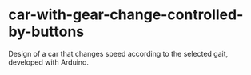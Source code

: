 # car-with-gear-change-controlled-by-buttons
 Design of a car that changes speed according to the selected gait, developed with Arduino.
